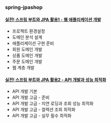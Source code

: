 ### spring-jpashop
#### [실전! 스프링 부트와 JPA 활용1 - 웹 애플리케이션 개발](https://www.inflearn.com/course/%EC%8A%A4%ED%94%84%EB%A7%81%EB%B6%80%ED%8A%B8-JPA-%ED%99%9C%EC%9A%A9-1)
* 프로젝트 환경설정
* 도메인 분석 설계
* 애플리케이션 구현 준비
* 회원 도메인 개발
* 상품 도메인 개발
* 주문 도메인 개발
* 웹 계층 개발

#### [실전! 스프링 부트와 JPA 활용2 - API 개발과 성능 최적화](https://www.inflearn.com/course/%EC%8A%A4%ED%94%84%EB%A7%81%EB%B6%80%ED%8A%B8-JPA-API%EA%B0%9C%EB%B0%9C-%EC%84%B1%EB%8A%A5%EC%B5%9C%EC%A0%81%ED%99%94)
* API 개발 기본
* API 개발 고급 - 준비
* API 개발 고급 - 지연 로딩과 조회 성능 최적화
* API 개발 고급 - 컬렉션 조회 최적화
* API 개발 고급 - 실무 필수 최적화
